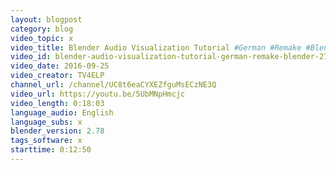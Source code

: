 ```yaml
---
layout: blogpost
category: blog
video_topic: x
video_title: Blender Audio Visualization Tutorial #German #Remake #Blender 2.78
video_id: blender-audio-visualization-tutorial-german-remake-blender-278
video_date: 2016-09-25
video_creator: TV4ELP
channel_url: /channel/UC8t6eaCYXEZfguMsECzNE3Q
video_url: https://youtu.be/5UbMNpHmcjc
video_length: 0:18:03
language_audio: English
language_subs: x
blender_version: 2.78
tags_software: x
starttime: 0:12:50
---
```

